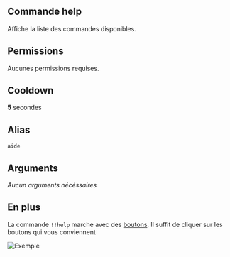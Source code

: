 ## Commande help
Affiche la liste des commandes disponibles.

## Permissions
Aucunes permissions requises.

## Cooldown
**5** secondes

## Alias
`aide`

## Arguments
*Aucun arguments nécéssaires*

## En plus
La commande `!!help` marche avec des [boutons](../others/boutons.md).
Il suffit de cliquer sur les boutons qui vous conviennent

![Exemple](https://media.discordapp.net/attachments/976356791451529236/977571337138765854/unknown.png)